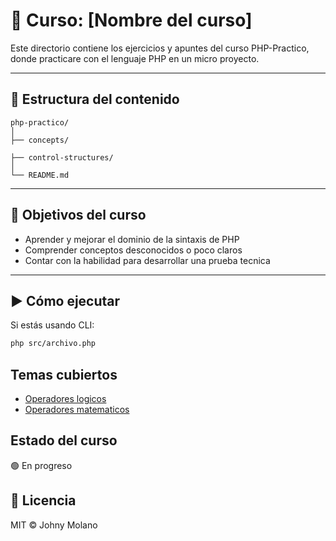 # 📘 Curso: [Nombre del curso]

Este directorio contiene los ejercicios y apuntes del curso PHP-Practico, donde practicare con el lenguaje PHP en un micro proyecto.

---

## 📂 Estructura del contenido

```
php-practico/
│
├── concepts/

├── control-structures/
│
└── README.md
```

---

## 🎯 Objetivos del curso

- Aprender y mejorar el dominio de la sintaxis de PHP
- Comprender conceptos desconocidos o poco claros
- Contar con la habilidad para desarrollar una prueba tecnica

---

## ▶️ Cómo ejecutar

Si estás usando CLI:

```bash
php src/archivo.php
```
## Temas cubiertos
- [Operadores logicos](./logic-operators.php)
- [Operadores matematicos](./math-operators.php)





## Estado del curso

🟢 En progreso

## 📄 Licencia

MIT © Johny Molano



